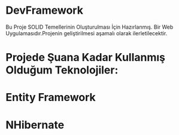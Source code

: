 # DevFramework
Bu Proje SOLID Temellerinin Oluşturulması İçin Hazırlanmış.
Bir Web Uygulamasıdır.Projenin geliştirilmesi aşamalı olarak ilerletilecektir.
# Projede Şuana Kadar Kullanmış Olduğum Teknolojiler:
# Entity Framework
# NHibernate
